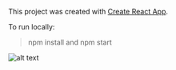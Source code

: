 This project was created with [Create React App](https://github.com/facebook/create-react-app).

To run locally:
>npm install and npm start

![alt text](https://github.com/shubhamcodez/PharmaLandingPage/Capture.png?raw=true)
